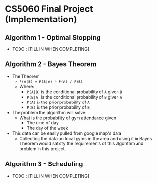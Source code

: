 # CS5060 Final Project (Implementation)

## Algorithm 1 - Optimal Stopping
*   TODO : [FILL IN WHEN COMPLETING]

## Algorithm 2 - Bayes Theorem
*   The Theorem
    *   `P(A|B) = P(B|A) * P(A) / P(B)`
    *   Where:
        *   `P(A|B)` is the conditional probability of `A` given `B`
        *   `P(B|A)` is the conditional probability of `B` given `A`
        *   `P(A)` is the prior probability of `A`
        *   `P(B)` is the prior probability of `B`
*   The problem the algorithm will solve:
    *   What is the probability of gym attendance given
        *   The time of day
        *   The day of the week
*   This data can be easily pulled from google map's data
    *   Collecting the data on local gyms in the area and using it in Bayes Theorem would satisfy the requirements of this algorithm and problem in this project.

## Algorithm 3 - Scheduling
*   TODO : [FILL IN WHEN COMPLETING] 